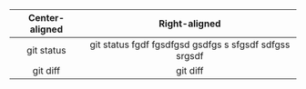 | Center-aligned | Right-aligned |
|     :---:      |     :---:     |
| git status     | git status fgdf fgsdfgsd gsdfgs s sfgsdf sdfgss srgsdf   |
| git diff       | git diff      |
